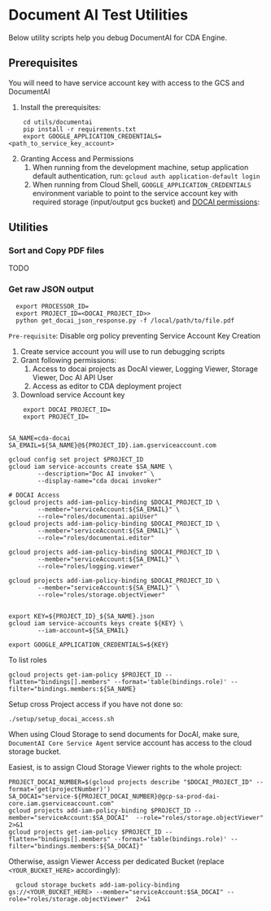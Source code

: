 # Document AI Test Utilities

Below utility scripts help you debug DocumentAI for CDA Engine.

## Prerequisites

You will need to have service account key with access to the GCS and DocumentAI

1. Install the prerequisites: 
```shell
    cd utils/documentai
    pip install -r requirements.txt
    export GOOGLE_APPLICATION_CREDENTIALS=<path_to_service_key_account>
```

2. Granting Access and Permissions
   1. When running from the development machine, setup application default authentication, run: `gcloud auth application-default login`
   2. When running from Cloud Shell, `GOOGLE_APPLICATION_CREDENTIALS` environment variable to point to the service account key with required storage (input/output gcs bucket) and [DOCAI permissions](https://cloud.google.com/document-ai/docs/access-control/iam-roles):

## Utilities

### Sort and Copy PDF files
TODO
### Get raw JSON output
```shell
  export PROCESSOR_ID=
  export PROJECT_ID=<DOCAI_PROJECT_ID>>
  python get_docai_json_response.py -f /local/path/to/file.pdf
```

`Pre-requisite`: Disable org policy preventing Service Account Key Creation

1. Create service account you will use to run debugging scripts
2. Grant following permissions:
   1. Access to docai projects as DocAI viewer, Logging Viewer, Storage Viewer, Doc AI API User
   2. Access as editor to CDA deployment project
3. Download service Account key

```shell
    export DOCAI_PROJECT_ID=
    export PROJECT_ID=
    
 ```

```shell
SA_NAME=cda-docai
SA_EMAIL=${SA_NAME}@${PROJECT_ID}.iam.gserviceaccount.com

gcloud config set project $PROJECT_ID
gcloud iam service-accounts create $SA_NAME \
        --description="Doc AI invoker" \
        --display-name="cda docai invoker"
    
# DOCAI Access
gcloud projects add-iam-policy-binding $DOCAI_PROJECT_ID \
        --member="serviceAccount:${SA_EMAIL}" \
        --role="roles/documentai.apiUser"
gcloud projects add-iam-policy-binding $DOCAI_PROJECT_ID \
        --member="serviceAccount:${SA_EMAIL}" \
        --role="roles/documentai.editor"

gcloud projects add-iam-policy-binding $DOCAI_PROJECT_ID \
        --member="serviceAccount:${SA_EMAIL}" \
        --role="roles/logging.viewer"
        
gcloud projects add-iam-policy-binding $DOCAI_PROJECT_ID \
        --member="serviceAccount:${SA_EMAIL}" \
        --role="roles/storage.objectViewer"
        
     
export KEY=${PROJECT_ID}_${SA_NAME}.json                     
gcloud iam service-accounts keys create ${KEY} \
        --iam-account=${SA_EMAIL}
                
export GOOGLE_APPLICATION_CREDENTIALS=${KEY}

```

To list roles 
```shell
gcloud projects get-iam-policy $PROJECT_ID --flatten="bindings[].members" --format='table(bindings.role)' --filter="bindings.members:${SA_NAME}
```

Setup cross Project access if you have not done so:
```shell
./setup/setup_docai_access.sh
```

When using Cloud Storage to send documents for DocAI, make sure, `DocumentAI Core Service Agent` service account has access to the cloud storage bucket.

Easiest, is to assign Cloud Storage Viewer rights to the whole project:

```shell
PROJECT_DOCAI_NUMBER=$(gcloud projects describe "$DOCAI_PROJECT_ID" --format='get(projectNumber)')
SA_DOCAI="service-${PROJECT_DOCAI_NUMBER}@gcp-sa-prod-dai-core.iam.gserviceaccount.com"
gcloud projects add-iam-policy-binding $PROJECT_ID --member="serviceAccount:$SA_DOCAI"  --role="roles/storage.objectViewer"  2>&1
gcloud projects get-iam-policy $PROJECT_ID --flatten="bindings[].members" --format='table(bindings.role)' --filter="bindings.members:${SA_DOCAI}"
```

Otherwise, assign Viewer Access per dedicated Bucket (replace `<YOUR_BUCKET_HERE>` accordingly):
```shell
  gcloud storage buckets add-iam-policy-binding  gs://<YOUR_BUCKET_HERE> --member="serviceAccount:$SA_DOCAI" --role="roles/storage.objectViewer"  2>&1

```
